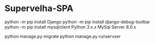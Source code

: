 # Supervelha-SPA

python -m pip install Django
python -m pip install django-debug-toolbar
python -m pip install mysqlclient
Python 3.x.x
MySql Server 8.0.x

python manage.py migrate
python manage.py runservser